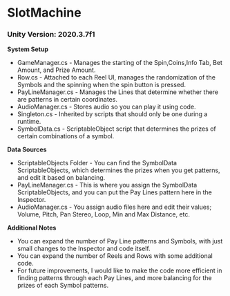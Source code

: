 # SlotMachine

### Unity Version: 2020.3.7f1

**System Setup**
- GameManager.cs - Manages the starting of the Spin,Coins,Info Tab, Bet Amount, and Prize Amount.
- Row.cs - Attached to each Reel UI, manages the randomization of the Symbols and the spinning when the spin button is pressed.
- PayLineManager.cs - Manages the Lines that determine whether there are patterns in certain coordinates.
- AudioManager.cs - Stores audio so you can play it using code.
- Singleton.cs - Inherited by scripts that should only be one during a runtime.
- SymbolData.cs - ScriptableObject script that determines the prizes of certain combinations of a symbol.

**Data Sources**
- ScriptableObjects Folder - You can find the SymbolData ScriptableObjects, which determines the prizes when you get patterns, and edit it based on balancing.
- PayLineManager.cs - This is where you assign the SymbolData ScriptableObjects, and you can put the Pay Lines pattern here in the Inspector.
- AudioManager.cs - You assign audio files here and edit their values; Volume, Pitch, Pan Stereo, Loop, Min and Max Distance, etc.

**Additional Notes**
- You can expand the number of Pay Line patterns and Symbols, with just small changes to the Inspector and code itself.
- You can expand the number of Reels and Rows with some additional code.
- For future improvements, I would like to make the code more efficient in finding patterns through each Pay Lines, and more balancing for the prizes of each Symbol patterns.
